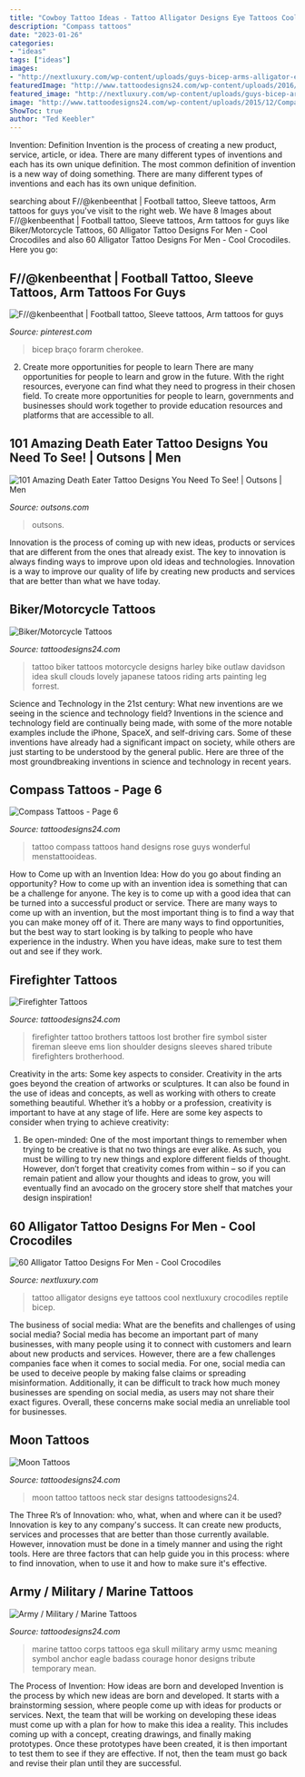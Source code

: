```yaml
---
title: "Cowboy Tattoo Ideas - Tattoo Alligator Designs Eye Tattoos Cool Nextluxury Crocodiles Reptile Bicep"
description: "Compass tattoos"
date: "2023-01-26"
categories:
- "ideas"
tags: ["ideas"]
images:
- "http://nextluxury.com/wp-content/uploads/guys-bicep-arms-alligator-eye-tattoo.jpg"
featuredImage: "http://www.tattoodesigns24.com/wp-content/uploads/2016/01/Moon-TattooTD24082.jpg"
featured_image: "http://nextluxury.com/wp-content/uploads/guys-bicep-arms-alligator-eye-tattoo.jpg"
image: "http://www.tattoodesigns24.com/wp-content/uploads/2015/12/Compass-Tattoo-Design-On-Hand-TD2433.jpg"
ShowToc: true
author: "Ted Keebler"
---
```



Invention: Definition
Invention is the process of creating a new product, service, article, or idea. There are many different types of inventions and each has its own unique definition. The most common definition of invention is a new way of doing something. There are many different types of inventions and each has its own unique definition.

	

		
searching about F//@kenbeenthat | Football tattoo, Sleeve tattoos, Arm tattoos for guys you've visit to the right web. We have 8 Images about F//@kenbeenthat | Football tattoo, Sleeve tattoos, Arm tattoos for guys like Biker/Motorcycle Tattoos, 60 Alligator Tattoo Designs For Men - Cool Crocodiles and also 60 Alligator Tattoo Designs For Men - Cool Crocodiles. Here you go:
		
    
## F//@kenbeenthat | Football Tattoo, Sleeve Tattoos, Arm Tattoos For Guys

<img loading=lazy src="https://i.pinimg.com/736x/29/ae/47/29ae47ecb1ad9dc5249a0d109c9e28ca.jpg" onerror="this.onerror=null;this.src='https://tse1.mm.bing.net/th?id=OIP.FDB5Dyw-CKLtGHsk5VcZogHaLH&amp;pid=15.1';" alt="F//@kenbeenthat | Football tattoo, Sleeve tattoos, Arm tattoos for guys">

_Source: pinterest.com_

>bicep braço forarm cherokee. 

	

2) Create more opportunities for people to learn
There are many opportunities for people to learn and grow in the future. With the right resources, everyone can find what they need to progress in their chosen field. To create more opportunities for people to learn, governments and businesses should work together to provide education resources and platforms that are accessible to all.

    
## 101 Amazing Death Eater Tattoo Designs You Need To See! | Outsons | Men

<img loading=lazy src="https://outsons.com/wp-content/uploads/2020/07/2020-05-20-09.35.17-2312894382830024484_deatheatertattoo-982x1024.jpg" onerror="this.onerror=null;this.src='https://tse2.mm.bing.net/th?id=OIP.w922NzpNd2X9cu8Cc6ueAQHaHu&amp;pid=15.1';" alt="101 Amazing Death Eater Tattoo Designs You Need To See! | Outsons | Men">

_Source: outsons.com_

>outsons. 

	

Innovation is the process of coming up with new ideas, products or services that are different from the ones that already exist. The key to innovation is always finding ways to improve upon old ideas and technologies. Innovation is a way to improve our quality of life by creating new products and services that are better than what we have today.

    
## Biker/Motorcycle Tattoos

<img loading=lazy src="http://www.tattoodesigns24.com/wp-content/uploads/2015/01/Outlaw-Biker-Tattoo.jpg" onerror="this.onerror=null;this.src='https://tse2.mm.bing.net/th?id=OIP.N_gIXVZNP42CX45xOFBfvQHaKx&amp;pid=15.1';" alt="Biker/Motorcycle Tattoos">

_Source: tattoodesigns24.com_

>tattoo biker tattoos motorcycle designs harley bike outlaw davidson idea skull clouds lovely japanese tatoos riding arts painting leg forrest. 

	

Science and Technology in the 21st century: What new inventions are we seeing in the science and technology field?
Inventions in the science and technology field are continually being made, with some of the more notable examples include the iPhone, SpaceX, and self-driving cars. Some of these inventions have already had a significant impact on society, while others are just starting to be understood by the general public. Here are three of the most groundbreaking inventions in science and technology in recent years.

    
## Compass Tattoos - Page 6

<img loading=lazy src="http://www.tattoodesigns24.com/wp-content/uploads/2015/12/Compass-Tattoo-Design-On-Hand-TD2433.jpg" onerror="this.onerror=null;this.src='https://tse2.mm.bing.net/th?id=OIP.bZkX0B8oolZbgOfIywhwNwHaJ4&amp;pid=15.1';" alt="Compass Tattoos - Page 6">

_Source: tattoodesigns24.com_

>tattoo compass tattoos hand designs rose guys wonderful menstattooideas. 

	

How to Come up with an Invention Idea: How do you go about finding an opportunity?
How to come up with an invention idea is something that can be a challenge for anyone. The key is to come up with a good idea that can be turned into a successful product or service. There are many ways to come up with an invention, but the most important thing is to find a way that you can make money off of it. There are many ways to find opportunities, but the best way to start looking is by talking to people who have experience in the industry. When you have ideas, make sure to test them out and see if they work.

    
## Firefighter Tattoos

<img loading=lazy src="http://www.tattoodesigns24.com/wp-content/uploads/2015/01/Brothers-Lost-Firefighter-Tattoo.jpg" onerror="this.onerror=null;this.src='https://tse3.mm.bing.net/th?id=OIP.WDqBJqZYgcJqyaxDq1YmQQHaLG&amp;pid=15.1';" alt="Firefighter Tattoos">

_Source: tattoodesigns24.com_

>firefighter tattoo brothers tattoos lost brother fire symbol sister fireman sleeve ems lion shoulder designs sleeves shared tribute firefighters brotherhood. 

	

Creativity in the arts: Some key aspects to consider.
Creativity in the arts goes beyond the creation of artworks or sculptures. It can also be found in the use of ideas and concepts, as well as working with others to create something beautiful. Whether it’s a hobby or a profession, creativity is important to have at any stage of life. Here are some key aspects to consider when trying to achieve creativity: 
1) Be open-minded: One of the most important things to remember when trying to be creative is that no two things are ever alike. As such, you must be willing to try new things and explore different fields of thought. However, don’t forget that creativity comes from within – so if you can remain patient and allow your thoughts and ideas to grow, you will eventually find an avocado on the grocery store shelf that matches your design inspiration!

    
## 60 Alligator Tattoo Designs For Men - Cool Crocodiles

<img loading=lazy src="http://nextluxury.com/wp-content/uploads/guys-bicep-arms-alligator-eye-tattoo.jpg" onerror="this.onerror=null;this.src='https://tse4.mm.bing.net/th?id=OIP.iLH72E4atMFT4KSSrueC8AHaHa&amp;pid=15.1';" alt="60 Alligator Tattoo Designs For Men - Cool Crocodiles">

_Source: nextluxury.com_

>tattoo alligator designs eye tattoos cool nextluxury crocodiles reptile bicep. 

	

The business of social media: What are the benefits and challenges of using social media?
Social media has become an important part of many businesses, with many people using it to connect with customers and learn about new products and services. However, there are a few challenges companies face when it comes to social media. For one, social media can be used to deceive people by making false claims or spreading misinformation. Additionally, it can be difficult to track how much money businesses are spending on social media, as users may not share their exact figures. Overall, these concerns make social media an unreliable tool for businesses.

    
## Moon Tattoos

<img loading=lazy src="http://www.tattoodesigns24.com/wp-content/uploads/2016/01/Moon-TattooTD24082.jpg" onerror="this.onerror=null;this.src='https://tse1.mm.bing.net/th?id=OIP.sQBWwuwGTPL1l3BzkjFdbQHaL5&amp;pid=15.1';" alt="Moon Tattoos">

_Source: tattoodesigns24.com_

>moon tattoo tattoos neck star designs tattoodesigns24. 

	

The Three R’s of Innovation: who, what, when and where can it be used?
Innovation is key to any company's success. It can create new products, services and processes that are better than those currently available. However, innovation must be done in a timely manner and using the right tools. Here are three factors that can help guide you in this process: where to find innovation, when to use it and how to make sure it's effective.

    
## Army / Military / Marine Tattoos

<img loading=lazy src="http://www.tattoodesigns24.com/wp-content/uploads/2015/01/Marine-Corps-Tattoo-EGA-448x600.jpg" onerror="this.onerror=null;this.src='https://tse1.mm.bing.net/th?id=OIP.tL_iGK6Dhh_ly2svsFBisAAAAA&amp;pid=15.1';" alt="Army / Military / Marine Tattoos">

_Source: tattoodesigns24.com_

>marine tattoo corps tattoos ega skull military army usmc meaning symbol anchor eagle badass courage honor designs tribute temporary mean. 

	

The Process of Invention: How ideas are born and developed
Invention is the process by which new ideas are born and developed. It starts with a brainstorming session, where people come up with ideas for products or services. Next, the team that will be working on developing these ideas must come up with a plan for how to make this idea a reality. This includes coming up with a concept, creating drawings, and finally making prototypes. Once these prototypes have been created, it is then important to test them to see if they are effective. If not, then the team must go back and revise their plan until they are successful.

